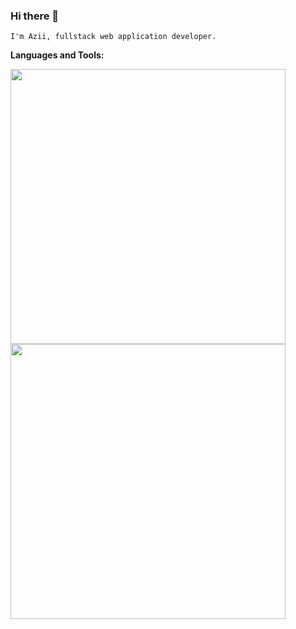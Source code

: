 ### Hi there 👋


`I'm Azii, fullstack web application developer.`


**Languages and Tools:**  




<img src="https://github-readme-stats.vercel.app/api?username=azad868&&show_icons=true&title_color=40E0D0&icon_color=40E0D0&text_color=ffffff&bg_color=151515" width="440">

<img src="https://github-readme-stats.vercel.app/api/top-langs?username=azad868&&show_icons=true&title_color=40E0D0&icon_color=40E0D0&text_color=ffffff&bg_color=151515&layout=compact" width="440">
